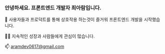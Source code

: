 ### 안녕하세요. 프론트엔드 개발자 최아람입니다.

<!--
**rami0617/rami0617** is a ✨ _special_ ✨ repository because its `README.md` (this file) appears on your GitHub profile.

Here are some ideas to get you started:

- 🔭 I’m currently working on ...
- 🌱 I’m currently learning ...
- 👯 I’m looking to collaborate on ...
- 🤔 I’m looking for help with ...
- 💬 Ask me about ...
- 📫 How to reach me: ...
- 😄 Pronouns: ...
- ⚡ Fun fact: ...
-->

🌱 사용자들과 프로덕트를 통해 상호작용 하는것이 즐거워 프론트엔드 개발을 시작했습니다.

🏃‍♀️ 지속적인 성장과 사람들에게 관심이 많습니다.

📫 aramdev0617@gmail.com
